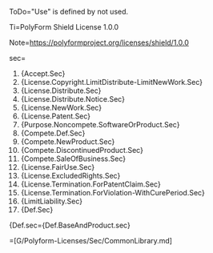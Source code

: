 ToDo="Use" is defined by not used.

Ti=PolyForm Shield License 1.0.0

Note=<https://polyformproject.org/licenses/shield/1.0.0>

sec=<ol><li>{Accept.Sec}</li><li>{License.Copyright.LimitDistribute-LimitNewWork.Sec}</li><li>{License.Distribute.Sec}</li><li>{License.Distribute.Notice.Sec}</li><li>{License.NewWork.Sec}</li><li>{License.Patent.Sec}</li><li>{Purpose.Noncompete.SoftwareOrProduct.Sec}</li><li>{Compete.Def.Sec}</li><li>{Compete.NewProduct.Sec}</li><li>{Compete.DiscontinuedProduct.Sec}</li><li>{Compete.SaleOfBusiness.Sec}</li><li>{License.FairUse.Sec}</li><li>{License.ExcludedRights.Sec}</li><li>{License.Termination.ForPatentClaim.Sec}</li><li>{License.Termination.ForViolation-WithCurePeriod.Sec}</li><li>{LimitLiability.Sec}</li><li>{Def.Sec}</li></ol>

{Def.sec={Def.BaseAndProduct.sec}

=[G/Polyform-Licenses/Sec/CommonLibrary.md]
